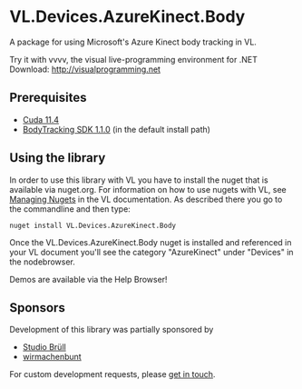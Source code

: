 # VL.Devices.AzureKinect.Body
A package for using Microsoft's Azure Kinect body tracking in VL.

Try it with vvvv, the visual live-programming environment for .NET  
Download: http://visualprogramming.net

## Prerequisites
- [Cuda 11.4](https://developer.nvidia.com/cuda-11-4-0-download-archive)
- [BodyTracking SDK 1.1.0](https://learn.microsoft.com/en-us/azure/kinect-dk/body-sdk-download) (in the default install path)

## Using the library
In order to use this library with VL you have to install the nuget that is available via nuget.org. For information on how to use nugets with VL, see [Managing Nugets](https://vvvv.gitbooks.io/the-gray-book/content/en/reference/libraries/dependencies.html#_manage_nugets) in the VL documentation. As described there you go to the commandline and then type:

    nuget install VL.Devices.AzureKinect.Body

Once the VL.Devices.AzureKinect.Body nuget is installed and referenced in your VL document you'll see the category "AzureKinect" under "Devices" in the nodebrowser. 

Demos are available via the Help Browser!

## Sponsors
Development of this library was partially sponsored by
- [Studio Brüll](https://studiobruell.de)
- [wirmachenbunt](https://wirmachenbunt.de)

For custom development requests, please [get in touch](mailto:devvvvs@vvvv.org).
